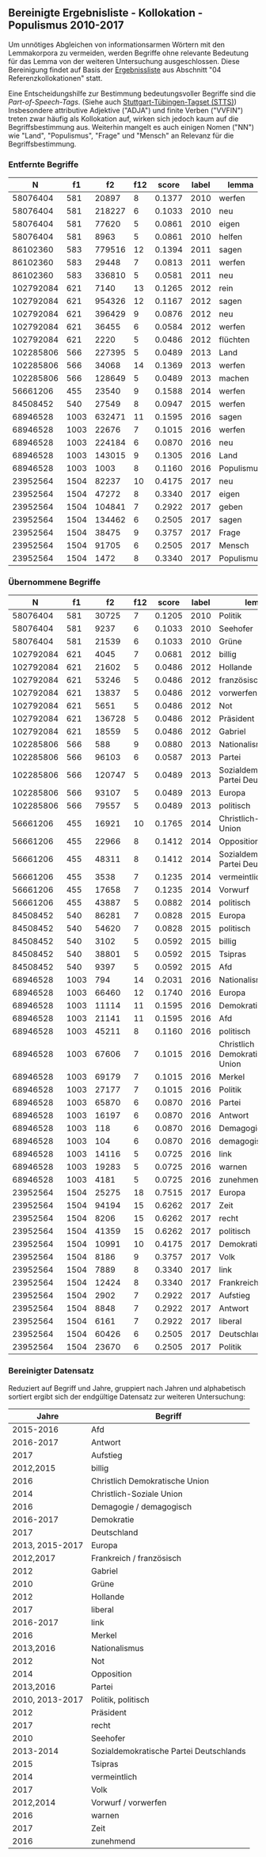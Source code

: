 ## Bereinigte Ergebnisliste - Kollokation - Populismus 2010-2017

Um unnötiges Abgleichen von informationsarmen Wörtern mit den Lemmakorpora zu vermeiden, werden Begriffe ohne relevante Bedeutung für das Lemma von der weiteren Untersuchung ausgeschlossen. Diese Bereinigung findet auf Basis der [Ergebnissliste](../04_Referenzkollokationen/populismus_2010-2017_kollokation.tsv) aus Abschnitt "04 Referenzkollokationen" statt.

Eine Entscheidungshilfe zur Bestimmung bedeutungsvoller Begriffe sind die *Part-of-Speech-Tags*. (Siehe auch [Stuttgart-Tübingen-Tagset (STTS)](https://www.ims.uni-stuttgart.de/forschung/ressourcen/lexika/TagSets/stts-table.html)) Insbesondere attributive Adjektive ("ADJA") und finite Verben ("VVFIN") treten zwar häufig als Kollokation auf, wirken sich jedoch kaum auf die Begriffsbestimmung aus. Weiterhin mangelt es auch einigen Nomen ("NN") wie "Land", "Populismus", "Frage" und "Mensch" an Relevanz für die Begriffsbestimmung. 

### Entfernte Begriffe

| N         | f1   | f2     | f12  | score  | label | lemma      | pos   |
| --------- | ---- | ------ | ---- | ------ | ----- | ---------- | ----- |
| 58076404  | 581  | 20897  | 8    | 0.1377 | 2010  | werfen     | VVFIN |
| 58076404  | 581  | 218227 | 6    | 0.1033 | 2010  | neu        | ADJA  |
| 58076404  | 581  | 77620  | 5    | 0.0861 | 2010  | eigen      | ADJA  |
| 58076404  | 581  | 8963   | 5    | 0.0861 | 2010  | helfen     | VVFIN |
| 86102360  | 583  | 779516 | 12   | 0.1394 | 2011  | sagen      | VVFIN |
| 86102360  | 583  | 29448  | 7    | 0.0813 | 2011  | werfen     | VVFIN |
| 86102360  | 583  | 336810 | 5    | 0.0581 | 2011  | neu        | ADJA  |
| 102792084 | 621  | 7140   | 13   | 0.1265 | 2012  | rein       | ADJA  |
| 102792084 | 621  | 954326 | 12   | 0.1167 | 2012  | sagen      | VVFIN |
| 102792084 | 621  | 396429 | 9    | 0.0876 | 2012  | neu        | ADJA  |
| 102792084 | 621  | 36455  | 6    | 0.0584 | 2012  | werfen     | VVFIN |
| 102792084 | 621  | 2220   | 5    | 0.0486 | 2012  | flüchten   | VVFIN |
| 102285806 | 566  | 227395 | 5    | 0.0489 | 2013  | Land       | NN    |
| 102285806 | 566  | 34068  | 14   | 0.1369 | 2013  | werfen     | VVFIN |
| 102285806 | 566  | 128649 | 5    | 0.0489 | 2013  | machen     | VVFIN |
| 56661206  | 455  | 23540  | 9    | 0.1588 | 2014  | werfen     | VVFIN |
| 84508452  | 540  | 27549  | 8    | 0.0947 | 2015  | werfen     | VVFIN |
| 68946528  | 1003 | 632471 | 11   | 0.1595 | 2016  | sagen      | VVFIN |
| 68946528  | 1003 | 22676  | 7    | 0.1015 | 2016  | werfen     | VVFIN |
| 68946528  | 1003 | 224184 | 6    | 0.0870 | 2016  | neu        | ADJA  |
| 68946528  | 1003 | 143015 | 9    | 0.1305 | 2016  | Land       | NN    |
| 68946528  | 1003 | 1003   | 8    | 0.1160 | 2016  | Populismus | NN    |
| 23952564  | 1504 | 82237  | 10   | 0.4175 | 2017  | neu        | ADJA  |
| 23952564  | 1504 | 47272  | 8    | 0.3340 | 2017  | eigen      | ADJA  |
| 23952564  | 1504 | 104841 | 7    | 0.2922 | 2017  | geben      | VVFIN |
| 23952564  | 1504 | 134462 | 6    | 0.2505 | 2017  | sagen      | VVFIN |
| 23952564  | 1504 | 38475  | 9    | 0.3757 | 2017  | Frage      | NN    |
| 23952564  | 1504 | 91705  | 6    | 0.2505 | 2017  | Mensch     | NN    |
| 23952564  | 1504 | 1472   | 8    | 0.3340 | 2017  | Populismus | NN    |

### Übernommene Begriffe

| N         | f1   | f2     | f12  | score  | label | lemma                                   | pos   |
| --------- | ---- | ------ | ---- | ------ | ----- | --------------------------------------- | ----- |
| 58076404  | 581  | 30725  | 7    | 0.1205 | 2010  | Politik                                 | NN    |
| 58076404  | 581  | 9237   | 6    | 0.1033 | 2010  | Seehofer                                | NE    |
| 58076404  | 581  | 21539  | 6    | 0.1033 | 2010  | Grüne                                   | NN    |
| 102792084 | 621  | 4045   | 7    | 0.0681 | 2012  | billig                                  | ADJA  |
| 102792084 | 621  | 21602  | 5    | 0.0486 | 2012  | Hollande                                | NE    |
| 102792084 | 621  | 53246  | 5    | 0.0486 | 2012  | französisch                             | ADJA  |
| 102792084 | 621  | 13837  | 5    | 0.0486 | 2012  | vorwerfen                               | VVPP  |
| 102792084 | 621  | 5651   | 5    | 0.0486 | 2012  | Not                                     | NN    |
| 102792084 | 621  | 136728 | 5    | 0.0486 | 2012  | Präsident                               | NN    |
| 102792084 | 621  | 18559  | 5    | 0.0486 | 2012  | Gabriel                                 | NE    |
| 102285806 | 566  | 588    | 9    | 0.0880 | 2013  | Nationalismus                           | NN    |
| 102285806 | 566  | 96103  | 6    | 0.0587 | 2013  | Partei                                  | NN    |
| 102285806 | 566  | 120747 | 5    | 0.0489 | 2013  | Sozialdemokratische Partei Deutschlands | NE    |
| 102285806 | 566  | 93107  | 5    | 0.0489 | 2013  | Europa                                  | NE    |
| 102285806 | 566  | 79557  | 5    | 0.0489 | 2013  | politisch                               | ADJA  |
| 56661206  | 455  | 16921  | 10   | 0.1765 | 2014  | Christlich-Soziale Union                | NE    |
| 56661206  | 455  | 22966  | 8    | 0.1412 | 2014  | Opposition                              | NN    |
| 56661206  | 455  | 48311  | 8    | 0.1412 | 2014  | Sozialdemokratische Partei Deutschlands | NE    |
| 56661206  | 455  | 3538   | 7    | 0.1235 | 2014  | vermeintlich                            | ADJA  |
| 56661206  | 455  | 17658  | 7    | 0.1235 | 2014  | Vorwurf                                 | NN    |
| 56661206  | 455  | 43887  | 5    | 0.0882 | 2014  | politisch                               | ADJA  |
| 84508452  | 540  | 86281  | 7    | 0.0828 | 2015  | Europa                                  | NE    |
| 84508452  | 540  | 54620  | 7    | 0.0828 | 2015  | politisch                               | ADJA  |
| 84508452  | 540  | 3102   | 5    | 0.0592 | 2015  | billig                                  | ADJA  |
| 84508452  | 540  | 38801  | 5    | 0.0592 | 2015  | Tsipras                                 | NE    |
| 84508452  | 540  | 9397   | 5    | 0.0592 | 2015  | Afd                                     | NN    |
| 68946528  | 1003 | 794    | 14   | 0.2031 | 2016  | Nationalismus                           | NN    |
| 68946528  | 1003 | 66460  | 12   | 0.1740 | 2016  | Europa                                  | NE    |
| 68946528  | 1003 | 11114  | 11   | 0.1595 | 2016  | Demokratie                              | NN    |
| 68946528  | 1003 | 21141  | 11   | 0.1595 | 2016  | Afd                                     | NN    |
| 68946528  | 1003 | 45211  | 8    | 0.1160 | 2016  | politisch                               | ADJA  |
| 68946528  | 1003 | 67606  | 7    | 0.1015 | 2016  | Christlich Demokratische Union          | NE    |
| 68946528  | 1003 | 69179  | 7    | 0.1015 | 2016  | Merkel                                  | NE    |
| 68946528  | 1003 | 27177  | 7    | 0.1015 | 2016  | Politik                                 | NN    |
| 68946528  | 1003 | 65870  | 6    | 0.0870 | 2016  | Partei                                  | NN    |
| 68946528  | 1003 | 16197  | 6    | 0.0870 | 2016  | Antwort                                 | NN    |
| 68946528  | 1003 | 118    | 6    | 0.0870 | 2016  | Demagogie                               | NN    |
| 68946528  | 1003 | 104    | 6    | 0.0870 | 2016  | demagogisch                             | ADJA  |
| 68946528  | 1003 | 14116  | 5    | 0.0725 | 2016  | link                                    | ADJA  |
| 68946528  | 1003 | 19283  | 5    | 0.0725 | 2016  | warnen                                  | VVFIN |
| 68946528  | 1003 | 4181   | 5    | 0.0725 | 2016  | zunehmend                               | ADJA  |
| 23952564  | 1504 | 25275  | 18   | 0.7515 | 2017  | Europa                                  | NE    |
| 23952564  | 1504 | 94194  | 15   | 0.6262 | 2017  | Zeit                                    | NN    |
| 23952564  | 1504 | 8206   | 15   | 0.6262 | 2017  | recht                                   | ADJA  |
| 23952564  | 1504 | 41359  | 15   | 0.6262 | 2017  | politisch                               | ADJA  |
| 23952564  | 1504 | 10991  | 10   | 0.4175 | 2017  | Demokratie                              | NN    |
| 23952564  | 1504 | 8186   | 9    | 0.3757 | 2017  | Volk                                    | NN    |
| 23952564  | 1504 | 7889   | 8    | 0.3340 | 2017  | link                                    | ADJA  |
| 23952564  | 1504 | 12424  | 8    | 0.3340 | 2017  | Frankreich                              | NE    |
| 23952564  | 1504 | 2902   | 7    | 0.2922 | 2017  | Aufstieg                                | NN    |
| 23952564  | 1504 | 8848   | 7    | 0.2922 | 2017  | Antwort                                 | NN    |
| 23952564  | 1504 | 6161   | 7    | 0.2922 | 2017  | liberal                                 | ADJA  |
| 23952564  | 1504 | 60426  | 6    | 0.2505 | 2017  | Deutschland                             | NE    |
| 23952564  | 1504 | 23670  | 6    | 0.2505 | 2017  | Politik                                 | NN    |

### Bereinigter Datensatz

Reduziert auf Begriff und Jahre, gruppiert nach Jahren und alphabetisch sortiert ergibt sich der endgültige Datensatz zur weiteren Untersuchung:

| **Jahre**       | **Begriff**                             |
| --------------- | --------------------------------------- |
| 2015-2016       | Afd                                     |
| 2016-2017       | Antwort                                 |
| 2017            | Aufstieg                                |
| 2012,2015       | billig                                  |
| 2016            | Christlich Demokratische Union          |
| 2014            | Christlich-Soziale Union                |
| 2016            | Demagogie / demagogisch                 |
| 2016-2017       | Demokratie                              |
| 2017            | Deutschland                             |
| 2013, 2015-2017 | Europa                                  |
| 2012,2017       | Frankreich / französisch                |
| 2012            | Gabriel                                 |
| 2010            | Grüne                                   |
| 2012            | Hollande                                |
| 2017            | liberal                                 |
| 2016-2017       | link                                    |
| 2016            | Merkel                                  |
| 2013,2016       | Nationalismus                           |
| 2012            | Not                                     |
| 2014            | Opposition                              |
| 2013,2016       | Partei                                  |
| 2010, 2013-2017 | Politik, politisch                      |
| 2012            | Präsident                               |
| 2017            | recht                                   |
| 2010            | Seehofer                                |
| 2013-2014       | Sozialdemokratische Partei Deutschlands |
| 2015            | Tsipras                                 |
| 2014            | vermeintlich                            |
| 2017            | Volk                                    |
| 2012,2014       | Vorwurf / vorwerfen                     |
| 2016            | warnen                                  |
| 2017            | Zeit                                    |
| 2016            | zunehmend                               |

